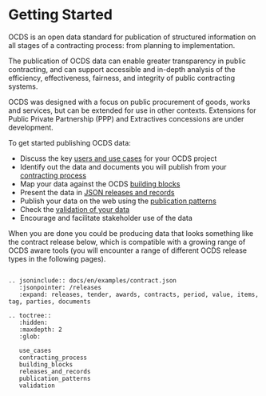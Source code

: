 # Getting Started

OCDS is an open data standard for publication of structured information on all stages of a contracting process: from planning to implementation.

The publication of OCDS data can enable greater transparency in public contracting, and can support accessible and in-depth analysis of the efficiency, effectiveness, fairness, and integrity of public contracting systems.

OCDS was designed with a focus on public procurement of goods, works and services, but can be extended for use in other contexts. Extensions for Public Private Partnership (PPP) and Extractives concessions are under development.

To get started publishing OCDS data:

* Discuss the key [users and use cases](use_cases.md) for your OCDS project
* Identify out the data and documents you will publish from your [contracting process](contracting_process.md)
* Map your data against the OCDS [building blocks](building_blocks.md)
* Present the data in [JSON releases and records](releases_and_records.md)
* Publish your data on the web using the [publication patterns](publication_patterns.md)
* Check the [validation of your data](validation.md)
* Encourage and facilitate stakeholder use of the data

<!-- You can find [samples of OCDS data](ToDo), and [information on using OCDS](ToDo) in the implementation handbook. -->

When you are done you could be producing data that looks something like the contract release below, which is compatible with a growing range of OCDS aware tools (you will encounter a range of different OCDS release types in the following pages).

```eval_rst

.. jsoninclude:: docs/en/examples/contract.json
   :jsonpointer: /releases
   :expand: releases, tender, awards, contracts, period, value, items, tag, parties, documents

```

```eval_rst
.. toctree::
   :hidden:
   :maxdepth: 2
   :glob:

   use_cases
   contracting_process
   building_blocks
   releases_and_records
   publication_patterns
   validation
```

